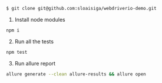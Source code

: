 ```sh
$ git clone git@github.com:sloaisiga/webdriverio-demo.git
```
1. Install node modules
```sh
npm i
```
2. Run all the tests
```sh
npm test
```
3. Run allure report
```sh
allure generate --clean allure-results && allure open
```
